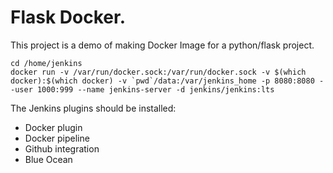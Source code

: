 # Flask Docker.

This project is a demo of making Docker Image for a python/flask project.

```mkdir -p /home/jenkins/data
cd /home/jenkins
docker run -v /var/run/docker.sock:/var/run/docker.sock -v $(which docker):$(which docker) -v `pwd`/data:/var/jenkins_home -p 8080:8080 --user 1000:999 --name jenkins-server -d jenkins/jenkins:lts
```

The Jenkins plugins should be installed:

- Docker plugin
- Docker pipeline
- Github integration
- Blue Ocean
